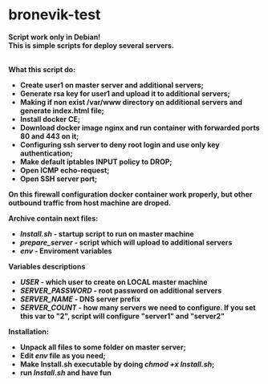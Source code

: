 # bronevik-test
<B>Script work only in Debian!<b><br>
This is simple scripts for deploy several servers.<br><br>

<b>What this script do:</b><br>
<ul>
    <li> Create user1 on master server and additional servers;</li>
    <li> Generate rsa key for user1 and upload it to additional servers;</li>
    <li> Making if non exist /var/www directory on additional servers and generate index.html file;</li>
    <li> Install docker CE;</li>
    <li> Download docker image nginx and run container with forwarded ports 80 and 443 on it;</li>
    <li> Configuring ssh server to deny root login and use only key authentication;</li>
    <li> Make default iptables INPUT policy to DROP;</li>
    <li> Open ICMP echo-request;</li>
    <li> Open SSH server port;</li>
 </ul>
 <p>On this firewall configuration docker container work properly, but other outbound traffic from host machine are droped.</p>

<b>Archive contain next files:</b><br>
<ul>
  <li><i>Install.sh</i> - startup script to run on master machine</li>
  <li><i>prepare_server</i> - script which will upload to additional servers</li>
  <li><i>env</i> - Enviroment variables</li></ul>
  
  <b>Variables descriptions</b>
<ul>
  <li><i>USER</i> - which user to create on LOCAL master machine</li>
  <li><i>SERVER_PASSWORD</i> - root password on additional servers</li>
  <li><i>SERVER_NAME</i> - DNS server prefix</li>
  <li><i>SERVER_COUNT</i> - how many servers we need to configure. If you set this var to "2", script will configure "server1" and "server2"
  </ul>
  
<b>Installation:</b>
<ul>
 <li>Unpack all files to some folder on master server;</li>
 <li>Edit <i>env</i> file as you need;</li>
 <li>Make Install.sh executable by doing <i>chmod +x Install.sh</i>;</li>
  <li>run <i>Install.sh</i> and have fun</i>
</ul>

